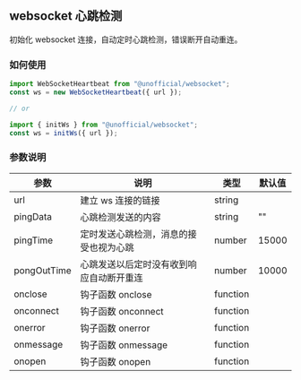 ## websocket 心跳检测

初始化 websocket 连接，自动定时心跳检测，错误断开自动重连。

### 如何使用

```javascript
import WebSocketHeartbeat from "@unofficial/websocket";
const ws = new WebSocketHeartbeat({ url });

// or

import { initWs } from "@unofficial/websocket";
const ws = initWs({ url });
```

### 参数说明

| 参数        | 说明                                     | 类型     | 默认值 |
| ----------- | ---------------------------------------- | -------- | ------ |
| url         | 建立 ws 连接的链接                       | string   |        |
| pingData    | 心跳检测发送的内容                       | string   | ""     |
| pingTime    | 定时发送心跳检测，消息的接受也视为心跳   | number   | 15000  |
| pongOutTime | 心跳发送以后定时没有收到响应自动断开重连 | number   | 10000  |
| onclose     | 钩子函数 onclose                         | function |        |
| onconnect   | 钩子函数 onconnect                       | function |        |
| onerror     | 钩子函数 onerror                         | function |        |
| onmessage   | 钩子函数 onmessage                       | function |        |
| onopen      | 钩子函数 onopen                          | function |        |

